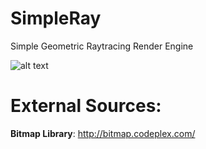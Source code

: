 # SimpleRay
Simple Geometric Raytracing Render Engine

![alt text](http://s11.postimg.org/4pdu8r4bn/image.png "First render result")


# External Sources:
**Bitmap Library**: http://bitmap.codeplex.com/
